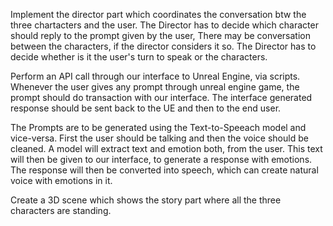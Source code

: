 Implement the director part which coordinates the conversation btw the three chartacters and the user.
    The Director has to decide which character should reply to the prompt given by the user,
    There may be conversation between the characters, if the director considers it so.
    The Director has to decide whether is it the user's turn to speak or the characters.

Perform an API call through our interface to Unreal Engine, via scripts.
    Whenever the user gives any prompt through unreal engine game, the prompt should do transaction with our interface.
    The interface generated response should be sent back to the UE and then to the end user.

The Prompts are to be generated using the Text-to-Speeach model and vice-versa.
    First the user should be talking and then the voice should be cleaned.
    A model will extract text and emotion both, from the user.
    This text will then be given to our interface, to generate a response with emotions.
    The response will then be converted into speech, which can create natural voice with emotions in it.



Create a 3D scene which shows the story part where all the three characters are standing.
  

